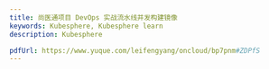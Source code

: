```yaml
---
title: 尚医通项目 DevOps 实战流水线并发构建镜像
keywords: Kubesphere, Kubesphere learn
description: Kubesphere

pdfUrl: https://www.yuque.com/leifengyang/oncloud/bp7pnm#ZDPfS
---
```

